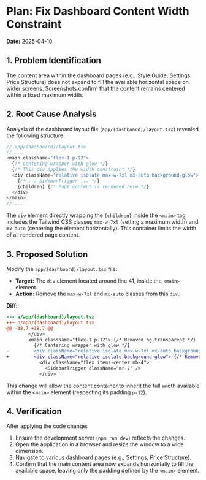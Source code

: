 # Plan: Fix Dashboard Content Width Constraint

**Date:** 2025-04-10

## 1. Problem Identification

The content area within the dashboard pages (e.g., Style Guide, Settings, Price Structure) does not expand to fill the available horizontal space on wider screens. Screenshots confirm that the content remains centered within a fixed maximum width.

## 2. Root Cause Analysis

Analysis of the dashboard layout file (`app/(dashboard)/layout.tsx`) revealed the following structure:

```typescript
// app/(dashboard)/layout.tsx
// ...
<main className="flex-1 p-12">
  {/* Centering wrapper with glow */}
  {/* This div applies the width constraint */}
  <div className="relative isolate max-w-7xl mx-auto background-glow">
    {/* ... SidebarTrigger ... */}
    {children} {/* Page content is rendered here */}
  </div>
</main>
// ...
```

The `div` element directly wrapping the `{children}` inside the `<main>` tag includes the Tailwind CSS classes `max-w-7xl` (setting a maximum width) and `mx-auto` (centering the element horizontally). This container limits the width of all rendered page content.

## 3. Proposed Solution

Modify the `app/(dashboard)/layout.tsx` file:

*   **Target:** The `div` element located around line 41, inside the `<main>` element.
*   **Action:** Remove the `max-w-7xl` and `mx-auto` classes from this `div`.

**Diff:**

```diff
--- a/app/(dashboard)/layout.tsx
+++ b/app/(dashboard)/layout.tsx
@@ -38,7 +38,7 @@
        </div>
        <main className="flex-1 p-12"> {/* Removed bg-transparent */}
          {/* Centering wrapper with glow */}
-         <div className="relative isolate max-w-7xl mx-auto background-glow">
+         <div className="relative isolate background-glow"> {/* Removed max-w-7xl and mx-auto */}
            <div className="flex items-center mb-4">
              <SidebarTrigger className="mr-2" />
            </div>

```

This change will allow the content container to inherit the full width available within the `<main>` element (respecting its padding `p-12`).

## 4. Verification

After applying the code change:

1.  Ensure the development server (`npm run dev`) reflects the changes.
2.  Open the application in a browser and resize the window to a wide dimension.
3.  Navigate to various dashboard pages (e.g., Settings, Price Structure).
4.  Confirm that the main content area now expands horizontally to fill the available space, leaving only the padding defined by the `<main>` element.